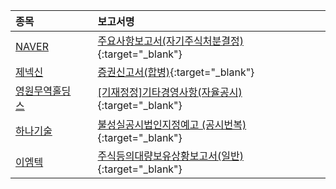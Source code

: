 | **종목** |      |**보고서명** |
| :------- | :--- |:----------- |
| [NAVER](/035420/#dart) | | [주요사항보고서(자기주식처분결정)](https://dart.fss.or.kr/dsaf001/main.do?rcpNo=20240701000614){:target="_blank"} |
| [제넥신](/095700/#dart) | | [증권신고서(합병)](https://dart.fss.or.kr/dsaf001/main.do?rcpNo=20240701000612){:target="_blank"} |
| [영원무역홀딩스](/009970/#dart) | | [[기재정정]기타경영사항(자율공시)              ](https://dart.fss.or.kr/dsaf001/main.do?rcpNo=20240701800643){:target="_blank"} |
| [하나기술](/299030/#dart) | | [불성실공시법인지정예고              (공시번복)](https://dart.fss.or.kr/dsaf001/main.do?rcpNo=20240701900640){:target="_blank"} |
| [이엠텍](/091120/#dart) | | [주식등의대량보유상황보고서(일반)](https://dart.fss.or.kr/dsaf001/main.do?rcpNo=20240701000603){:target="_blank"} |